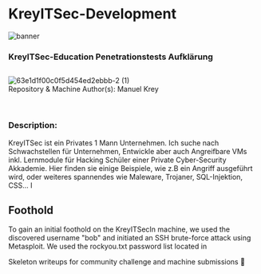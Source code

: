 # **KreyITSec-Development**

![banner](https://github.com/Netzknoten/HackTheBoxDevelopment/assets/114874531/6b81aad7-a78b-4ad9-bc53-2676ca48431f)
### KreyITSec-Education Penetrationstests Aufklärung 
## 
###
![63e1d1f00c0f5d454ed2ebbb-2 (1)](https://github.com/Netzknoten/HackTheBoxDevelopment/assets/114874531/a4133812-2a00-4087-8e2d-afa81d2e4fda)
​	
Repository & Machine Author(s): Manuel Krey

​
### Description:

KreyITSec ist ein Privates 1 Mann Unternehmen. Ich suche nach Schwachstellen für Unternehmen, Entwickle aber auch Angreifbare VMs inkl. Lernmodule für Hacking Schüler einer Private Cyber-Security Akkademie. Hier finden sie einige Beispiele, wie z.B ein Angriff ausgeführt wird, oder weiteres spannendes wie Maleware, Trojaner, SQL-Injektion, CSS... I 

## Foothold

To gain an initial foothold on the KreyITSecIn machine, we used the discovered username "bob" and initiated an SSH brute-force attack using Metasploit. We used the rockyou.txt password list located in 


Skeleton writeups for community challenge and machine submissions 💚
  
